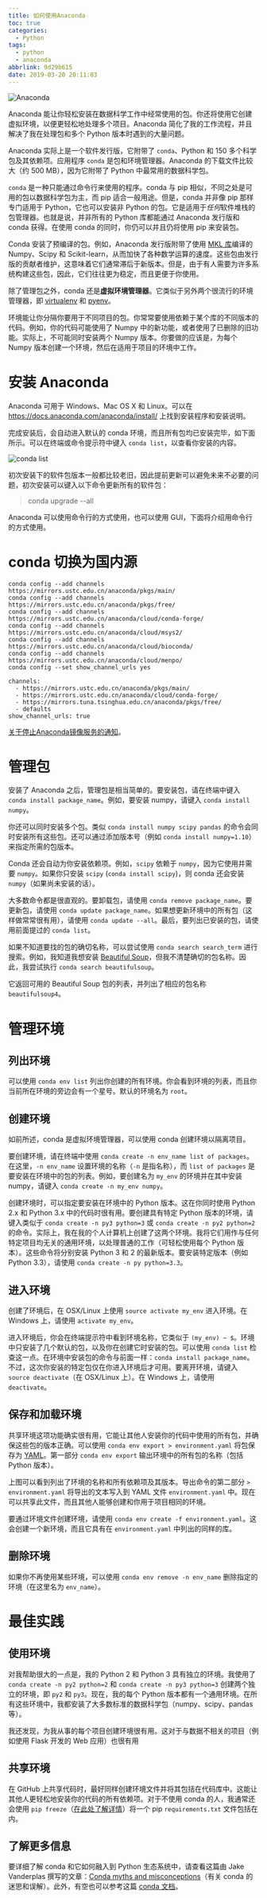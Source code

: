 ```yaml
---
title: 如何使用Anaconda
toc: true
categories:
  - Python
tags:
  - python
  - anaconda
abbrlink: 9d29b615
date: 2019-03-20 20:11:03
---
```


![Anaconda](http://image.shuiyujie.com/2019-03-20-20-13-26.png)

Anaconda 能让你轻松安装在数据科学工作中经常使用的包。你还将使用它创建虚拟环境，以便更轻松地处理多个项目。Anaconda 简化了我的工作流程，并且解决了我在处理包和多个 Python 版本时遇到的大量问题。

<!-- more -->

Anaconda 实际上是一个软件发行版，它附带了 `conda`、Python 和 150 多个科学包及其依赖项。应用程序 `conda` 是包和环境管理器。Anaconda 的下载文件比较大（约 500 MB），因为它附带了 Python 中最常用的数据科学包。

`conda` 是一种只能通过命令行来使用的程序。conda 与 pip 相似，不同之处是可用的包以数据科学包为主，而 pip 适合一般用途。但是，conda 并非像 pip 那样专门适用于 Python，它也可以安装非 Python 的包。它是适用于*任何*软件堆栈的包管理器。也就是说，并非所有的 Python 库都能通过 Anaconda 发行版和 conda 获得。在使用 conda 的同时，你仍可以并且仍将使用 pip 来安装包。

Conda 安装了预编译的包。例如，Anaconda 发行版附带了使用 [MKL 库](https://docs.continuum.io/mkl-optimizations/)编译的 Numpy、Scipy 和 Scikit-learn，从而加快了各种数学运算的速度。这些包由发行版的贡献者维护，这意味着它们通常滞后于新版本。但是，由于有人需要为许多系统构建这些包，因此，它们往往更为稳定，而且更便于你使用。

除了管理包之外，conda 还是**虚拟环境管理器**。它类似于另外两个很流行的环境管理器，即 [virtualenv](https://virtualenv.pypa.io/en/stable/) 和 [pyenv](https://github.com/yyuu/pyenv)。

环境能让你分隔你要用于不同项目的包。你常常要使用依赖于某个库的不同版本的代码。例如，你的代码可能使用了 Numpy 中的新功能，或者使用了已删除的旧功能。实际上，不可能同时安装两个 Numpy 版本。你要做的应该是，为每个 Numpy 版本创建一个环境，然后在适用于项目的环境中工作。

# 安装 Anaconda

Anaconda 可用于 Windows、Mac OS X 和 Linux。可以在 <https://docs.anaconda.com/anaconda/install/> 上找到安装程序和安装说明。

完成安装后，会自动进入默认的 conda 环境，而且所有包均已安装完毕，如下面所示。可以在终端或命令提示符中键入 `conda list`，以查看你安装的内容。

![conda list](http://image.shuiyujie.com/2019-03-20-19-57-17.png)

初次安装下的软件包版本一般都比较老旧，因此提前更新可以避免未来不必要的问题，初次安装可以键入以下命令更新所有的软件包：

> conda upgrade --all

Anaconda 可以使用命令行的方式使用，也可以使用 GUI，下面将介绍用命令行的方式使用。

# conda 切换为国内源

```
conda config --add channels https://mirrors.ustc.edu.cn/anaconda/pkgs/main/
conda config --add channels https://mirrors.ustc.edu.cn/anaconda/pkgs/free/
conda config --add channels https://mirrors.ustc.edu.cn/anaconda/cloud/conda-forge/
conda config --add channels https://mirrors.ustc.edu.cn/anaconda/cloud/msys2/
conda config --add channels https://mirrors.ustc.edu.cn/anaconda/cloud/bioconda/
conda config --add channels https://mirrors.ustc.edu.cn/anaconda/cloud/menpo/
conda config --set show_channel_urls yes
```

```
channels:
  - https://mirrors.ustc.edu.cn/anaconda/pkgs/main/
  - https://mirrors.ustc.edu.cn/anaconda/cloud/conda-forge/
  - https://mirrors.tuna.tsinghua.edu.cn/anaconda/pkgs/free/
  - defaults
show_channel_urls: true
```

[关于停止Anaconda镜像服务的通知](https://mirrors.tuna.tsinghua.edu.cn/news/close-anaconda-service/)。

# 管理包

安装了 Anaconda 之后，管理包是相当简单的。要安装包，请在终端中键入 `conda install package_name`。例如，要安装 numpy，请键入 `conda install numpy`。

你还可以同时安装多个包。类似 `conda install numpy scipy pandas` 的命令会同时安装所有这些包。还可以通过添加版本号（例如 `conda install numpy=1.10`）来指定所需的包版本。

Conda 还会自动为你安装依赖项。例如，`scipy` 依赖于 `numpy`，因为它使用并需要 `numpy`。如果你只安装 `scipy` (`conda install scipy`)，则 conda 还会安装 `numpy`（如果尚未安装的话）。

大多数命令都是很直观的。要卸载包，请使用 `conda remove package_name`。要更新包，请使用 `conda update package_name`。如果想更新环境中的所有包（这样做常常很有用），请使用 `conda update --all`。最后，要列出已安装的包，请使用前面提过的 `conda list`。

如果不知道要找的包的确切名称，可以尝试使用 `conda search search_term` 进行搜索。例如，我知道我想安装 [Beautiful Soup](https://www.crummy.com/software/BeautifulSoup/)，但我不清楚确切的包名称。因此，我尝试执行 `conda search beautifulsoup`。

它返回可用的 Beautiful Soup 包的列表，并列出了相应的包名称 `beautifulsoup4`。

# 管理环境

## 列出环境

可以使用 `conda env list` 列出你创建的所有环境。你会看到环境的列表，而且你当前所在环境的旁边会有一个星号。默认的环境名为 `root`。

## 创建环境

如前所述，conda 是虚拟环境管理器，可以使用 conda 创建环境以隔离项目。

要创建环境，请在终端中使用 `conda create -n env_name list of packages`。在这里，`-n env_name` 设置环境的名称（`-n` 是指名称），而 `list of packages` 是要安装在环境中的包的列表。例如，要创建名为 `my_env` 的环境并在其中安装 numpy，请键入 `conda create -n my_env numpy`。

创建环境时，可以指定要安装在环境中的 Python 版本。这在你同时使用 Python 2.x 和 Python 3.x 中的代码时很有用。要创建具有特定 Python 版本的环境，请键入类似于 `conda create -n py3 python=3` 或 `conda create -n py2 python=2` 的命令。实际上，我在我的个人计算机上创建了这两个环境。我将它们用作与任何特定项目均无关的通用环境，以处理普通的工作（可轻松使用每个 Python 版本）。这些命令将分别安装 Python 3 和 2 的最新版本。要安装特定版本（例如 Python 3.3），请使用 `conda create -n py python=3.3`。

## 进入环境

创建了环境后，在 OSX/Linux 上使用 `source activate my_env` 进入环境。在 Windows 上，请使用 `activate my_env`。

进入环境后，你会在终端提示符中看到环境名称，它类似于 `(my_env) ~ $`。环境中只安装了几个默认的包，以及你在创建它时安装的包。可以使用 `conda list` 检查这一点。在环境中安装包的命令与前面一样：`conda install package_name`。不过，这次你安装的特定包仅在你进入环境后才可用。要离开环境，请键入 `source deactivate`（在 OSX/Linux 上）。在 Windows 上，请使用 `deactivate`。

## 保存和加载环境

共享环境这项功能确实很有用，它能让其他人安装你的代码中使用的所有包，并确保这些包的版本正确。可以使用 `conda env export > environment.yaml` 将包保存为 [YAML](http://www.yaml.org/)。第一部分 `conda env export` 输出环境中的所有包的名称（包括 Python 版本）。

上图可以看到列出了环境的名称和所有依赖项及其版本。导出命令的第二部分 `> environment.yaml` 将导出的文本写入到 YAML 文件 `environment.yaml` 中。现在可以共享此文件，而且其他人能够创建和你用于项目相同的环境。

要通过环境文件创建环境，请使用 `conda env create -f environment.yaml`。这会创建一个新环境，而且它具有在 `environment.yaml` 中列出的同样的库。

## 删除环境

如果你不再使用某些环境，可以使用 `conda env remove -n env_name` 删除指定的环境（在这里名为 `env_name`）。



# 最佳实践

## 使用环境

对我帮助很大的一点是，我的 Python 2 和 Python 3 具有独立的环境。我使用了 `conda create -n py2 python=2` 和 `conda create -n py3 python=3` 创建两个独立的环境，即 `py2` 和 `py3`。现在，我的每个 Python 版本都有一个通用环境。在所有这些环境中，我都安装了大多数标准的数据科学包（numpy、scipy、pandas 等）。

我还发现，为我从事的每个项目创建环境很有用。这对于与数据不相关的项目（例如使用 Flask 开发的 Web 应用）也很有用

## 共享环境

在 GitHub 上共享代码时，最好同样创建环境文件并将其包括在代码库中。这能让其他人更轻松地安装你的代码的所有依赖项。对于不使用 conda 的人，我通常还会使用 `pip freeze`（[在此处了解详情](https://pip.pypa.io/en/stable/reference/pip_freeze/)）将一个 pip `requirements.txt` 文件包括在内。

## 了解更多信息

要详细了解 conda 和它如何融入到 Python 生态系统中，请查看这篇由 Jake Vanderplas 撰写的文章：[Conda myths and misconceptions](https://jakevdp.github.io/blog/2016/08/25/conda-myths-and-misconceptions/)（有关 conda 的迷思和误解）。此外，有空也可以参考这篇 [conda 文档](http://conda.pydata.org/docs/using/index.html)。


